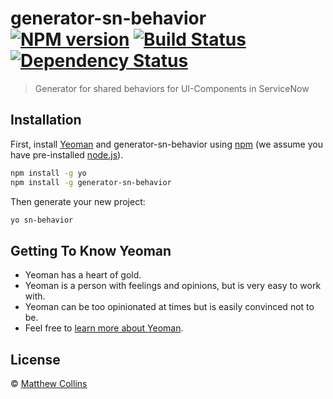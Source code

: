 # generator-sn-behavior [![NPM version][npm-image]][npm-url] [![Build Status][travis-image]][travis-url] [![Dependency Status][daviddm-image]][daviddm-url]
> Generator for shared behaviors for UI-Components in ServiceNow

## Installation

First, install [Yeoman](http://yeoman.io) and generator-sn-behavior using [npm](https://www.npmjs.com/) (we assume you have pre-installed [node.js](https://nodejs.org/)).

```bash
npm install -g yo
npm install -g generator-sn-behavior
```

Then generate your new project:

```bash
yo sn-behavior
```

## Getting To Know Yeoman

 * Yeoman has a heart of gold.
 * Yeoman is a person with feelings and opinions, but is very easy to work with.
 * Yeoman can be too opinionated at times but is easily convinced not to be.
 * Feel free to [learn more about Yeoman](http://yeoman.io/).

## License

 © [Matthew Collins]()


[npm-image]: https://badge.fury.io/js/generator-sn-behavior.svg
[npm-url]: https://npmjs.org/package/generator-sn-behavior
[travis-image]: https://travis-ci.com/lewis52ravens/generator-sn-behavior.svg?branch=master
[travis-url]: https://travis-ci.com/lewis52ravens/generator-sn-behavior
[daviddm-image]: https://david-dm.org/lewis52ravens/generator-sn-behavior.svg?theme=shields.io
[daviddm-url]: https://david-dm.org/lewis52ravens/generator-sn-behavior
